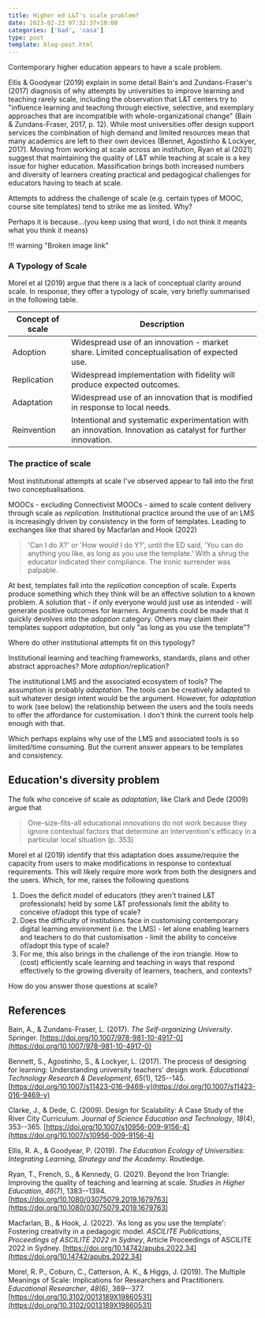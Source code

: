```yaml
---
title: Higher ed L&T's scale problem?
date: 2023-02-23 07:32:37+10:00
categories: ['bad', 'casa']
type: post
template: blog-post.html
---
```

Contemporary higher education appears to have a scale problem.

Ellis & Goodyear (2019) explain in some detail Bain's and Zundans-Fraser's (2017) diagnosis of why attempts by universities to improve learning and teaching rarely scale, including the observation that L&T centers try to "influence learning and teaching through elective, selective, and exemplary approaches that are incompatible with whole-organizational change" (Bain & Zundans-Fraser, 2017, p. 12). While most universities offer design support services the combination of high demand and limited resources mean that many academics are left to their own devices (Bennet, Agostinho & Lockyer, 2017). Moving from working at scale across an institution, Ryan et al (2021) suggest that maintaining the quality of L&T while teaching at scale is a key issue for higher education. Massification brings both increased numbers and diversity of learners creating practical and pedagogical challenges for educators having to teach at scale.

Attempts to address the challenge of scale (e.g. certain types of MOOC, course site templates) tend to strike me as limited. Why?

Perhaps it is because...(you keep using that word, I do not think it meants what you think it means)

!!! warning "Broken image link"

### A Typology of Scale

Morel et al (2019) argue that there is a lack of conceptual clarity around scale. In response, they offer a typology of scale, very briefly summarised in the following table.

| **Concept of scale** | **Description** |
| --- | --- |
| Adoption | Widespread use of an innovation - market share. Limited conceptualisation of expected use. |
| Replication | Widespread implementation with fidelity will produce expected outcomes. |
| Adaptation | Widespread use of an innovation that is modified in response to local needs. |
| Reinvention | Intentional and systematic experimentation with an innovation. Innovation as catalyst for further innovation. |

### The practice of scale

Most institutional attempts at scale I've observed appear to fall into the first two conceptualisations.

MOOCs - excluding Connectivist MOOCs - aimed to scale content delivery through scale as _replication_. Institutional practice around the use of an LMS is increasingly driven by consistency in the form of templates. Leading to exchanges like that shared by Macfarlan and Hook (2022)

> 'Can I do X?' or 'How would I do Y?', until the ED said, 'You can do anything you like, as long as you use the template.' With a shrug the educator indicated their compliance. The ironic surrender was palpable.

At best, templates fall into the _replication_ conception of scale. Experts produce something which they think will be an effective solution to a known problem. A solution that - if only everyone would just use as intended - will generate positive outcomes for learners. Arguments could be made that it quickly devolves into the _adoption_ category. Others may claim their templates support _adaptation_, but only "as long as you use the template"?

Where do other institutional attempts fit on this typology?

Institutional learning and teaching frameworks, standards, plans and other abstract approaches? More _adoption_/replication?

The institutional LMS and the associated ecosystem of tools? The assumption is probably _adaptation_. The tools can be creatively adapted to suit whatever design intent would be the argument. However, for _adaptation_ to work (see below) the relationship between the users and the tools needs to offer the affordance for customisation. I don't think the current tools help enough with that.

Which perhaps explains why use of the LMS and associated tools is so limited/time consuming. But the current answer appears to be templates and consistency.

## Education's diversity problem

The folk who conceive of scale as _adaptation_, like Clark and Dede (2009) argue that

> One-size-fits-all educational innovations do not work because they ignore contextual factors that determine an intervention's efficacy in a particular local situation (p. 353)

Morel et al (2019) identify that this adaptation does assume/require the capacity from users to make modifications in response to contextual requirements. This will likely require more work from both the designers and the users. Which, for me, raises the following questions

1. Does the deficit model of educators (they aren't trained L&T professionals) held by some L&T professionals limit the ability to conceive of/adopt this type of scale?
2. Does the difficulty of institutions face in customising contemporary digital learning environment (i.e. the LMS) - let alone enabling learners and teachers to do that customisation - limit the ability to conceive of/adopt this type of scale?
3. For me, this also brings in the challenge of the iron triangle. How to (cost) efficiently scale learning and teaching in ways that respond effectively to the growing diversity of learners, teachers, and contexts?

How do you answer those questions at scale?

## References

Bain, A., & Zundans-Fraser, L. (2017). _The Self-organizing University_. Springer. [https://doi.org/10.1007/978-981-10-4917-0](https://doi.org/10.1007/978-981-10-4917-0)

Bennett, S., Agostinho, S., & Lockyer, L. (2017). The process of designing for learning: Understanding university teachers' design work. _Educational Technology Research & Development_, _65_(1), 125--145. [https://doi.org/10.1007/s11423-016-9469-y](https://doi.org/10.1007/s11423-016-9469-y)

Clarke, J., & Dede, C. (2009). Design for Scalability: A Case Study of the River City Curriculum. _Journal of Science Education and Technology_, _18_(4), 353--365. [https://doi.org/10.1007/s10956-009-9156-4](https://doi.org/10.1007/s10956-009-9156-4)

Ellis, R. A., & Goodyear, P. (2019). _The Education Ecology of Universities: Integrating Learning, Strategy and the Academy_. Routledge.

Ryan, T., French, S., & Kennedy, G. (2021). Beyond the Iron Triangle: Improving the quality of teaching and learning at scale. _Studies in Higher Education_, _46_(7), 1383--1394. [https://doi.org/10.1080/03075079.2019.1679763](https://doi.org/10.1080/03075079.2019.1679763)

Macfarlan, B., & Hook, J. (2022). 'As long as you use the template': Fostering creativity in a pedagogic model. _ASCILITE Publications_, _Proceedings of ASCILITE 2022 in Sydney_, Article Proceedings of ASCILITE 2022 in Sydney. [https://doi.org/10.14742/apubs.2022.34](https://doi.org/10.14742/apubs.2022.34)

Morel, R. P., Coburn, C., Catterson, A. K., & Higgs, J. (2019). The Multiple Meanings of Scale: Implications for Researchers and Practitioners. _Educational Researcher_, _48_(6), 369--377. [https://doi.org/10.3102/0013189X19860531](https://doi.org/10.3102/0013189X19860531)